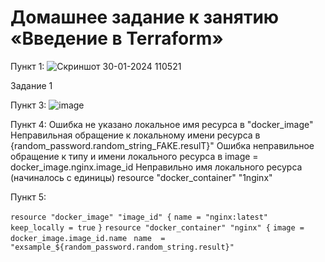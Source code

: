 # Домашнее задание к занятию «Введение в Terraform»

Пункт 1: ![Скриншот 30-01-2024 110521](https://github.com/HZTV/Terraform-01/assets/149588305/d0b260ef-d818-446c-b484-a38d60cc3195)

Задание 1

Пункт 3: ![image](https://github.com/HZTV/Terraform-01/assets/149588305/cfd5ac51-e373-42c4-b465-37c1ccd2fdb4)

Пункт 4:
Ошибка не указано локальное имя ресурса в "docker_image"
Неправильная обращение к локальному имени ресурса в {random_password.random_string_FAKE.resulT}"
Ошибка неправильное обращение к типу и имени локального ресурса в image = docker_image.nginx.image_id
Неправильно имя локального ресурса (начиналось с единицы) resource "docker_container" "1nginx"

Пункт 5: 

```resource "docker_image" "image_id" {```
```name = "nginx:latest" ```
```keep_locally = true```
```}```
```resource "docker_container" "nginx" {```
```image = docker_image.image_id.name ```
```name  = "exsample_${random_password.random_string.result}" ```

